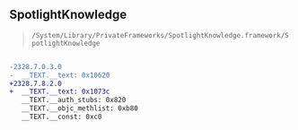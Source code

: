 ## SpotlightKnowledge

> `/System/Library/PrivateFrameworks/SpotlightKnowledge.framework/SpotlightKnowledge`

```diff

-2328.7.0.3.0
-  __TEXT.__text: 0x10620
+2328.7.8.2.0
+  __TEXT.__text: 0x1073c
   __TEXT.__auth_stubs: 0x820
   __TEXT.__objc_methlist: 0xb80
   __TEXT.__const: 0xc0

```
